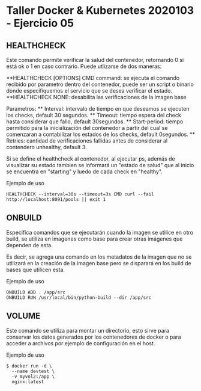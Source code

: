# Taller Docker & Kubernetes 2020103 - Ejercicio 05




## HEALTHCHECK

Este comando permite verificar la salud del contenedor, retornando 0 si está ok o 1 en caso contrario. 
Puede utlizarse de dos maneras: 

**HEALTHCHECK [OPTIONS] CMD command: se ejecuta el comando recibido por parametro dentro del contenedor, puede ser un script o binario donde especifiquemos el servicio que se desea verificar el estado. 
**HEALTHCHECK NONE: desabilita las verificaciones de la imagen base

Parametros: 
** Interval: intervalo de tiempo en que deseamos se ejecuten los checks, default 30 segundos.
** Timeout: tiempo espera del check hasta considerar que fallo, default 30segundos.
** Start-period: tiempo permitido para la inicialización del contenedor a partir del cual se comenzaran a contabilizar los estados de los checks, default 0segundos.
** Retries: cantidad de verificaciones fallidas antes de considerar al contendero unhealthy, default 3.


Si se define el healthcheck al contenedor, al ejecutar ps, además de visualizar su estado tambien se informará un "estado de salud" 
que al inicio se encuentra en "starting" y luedo de cada check en "healthy".

Ejemplo de uso 

```
HEALTHCHECK --interval=30s --timeout=3s CMD curl --fail http://localhost:8091/pools || exit 1

```
## ONBUILD
Especifica comandos que se ejecutarán cuando la imagen se utilice en otro build, se utiliza 
en imagenes como base para crear otras imágenes que dependen de esta.

Es decir, se agrega una comando en los metadatos de la imagen que no se utilizará en la creación de la imagen base 
pero se disparará en los build de bases que utilicen esta. 

Ejemplo de uso
```
ONBUILD ADD . /app/src
ONBUILD RUN /usr/local/bin/python-build --dir /app/src

```

## VOLUME

Este comando se utiliza para montar un directorio, esto sirve para conservar los datos generados por los 
contenedores de docker o para acceder a archivos por ejemplo de configuración en el host.

Ejemplo de uso
```
$ docker run -d \
  --name devtest \
  -v myvol2:/app \
  nginx:latest

```
